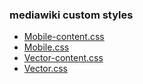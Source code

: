 ### mediawiki custom styles
 - [Mobile-content.css](https://sevence.github.io/boomwiki/Mobile-content.css)
 - [Mobile.css](https://sevence.github.io/boomwiki/Mobile.css)
 - [Vector-content.css](https://sevence.github.io/boomwiki/Vector-content.css)
 - [Vector.css](https://sevence.github.io/boomwiki/Vector.css)
 
